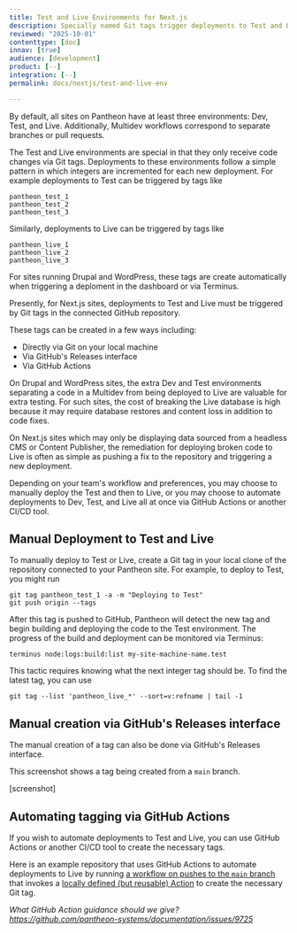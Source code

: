 ```yaml
---
title: Test and Live Environments for Next.js
description: Specially named Git tags trigger deployments to Test and Live environments for Next.js sites on Pantheon.
reviewed: "2025-10-01"
contenttype: [doc]
innav: [true]
audience: [development]
product: [--]
integration: [--]
permalink: docs/nextjs/test-and-live-env

---
```


<Partial file="nextjs-pre-ga.md" />

By default, all sites on Pantheon have at least three environments: Dev, Test, and Live. Additionally, Multidev workflows correspond to separate branches or pull requests.

The Test and Live environments are special in that they only receive code changes via Git tags.
Deployments to these environments follow a simple pattern in which integers are incremented for each new deployment. For example deployments to Test can be triggered by tags like

```bash{promptUser: user}
pantheon_test_1
pantheon_test_2
pantheon_test_3
```

Similarly, deployments to Live can be triggered by tags like

```bash{promptUser: user}
pantheon_live_1
pantheon_live_2
pantheon_live_3
```

For sites running Drupal and WordPress, these tags are create automatically when triggering a deploment in the dashboard or via Terminus.

Presently, for Next.js sites, deployments to Test and Live must be triggered by Git tags in the connected GitHub repository.

These tags can be created in a few ways including:

* Directly via Git on your local machine
* Via GitHub's Releases interface
* Via GitHub Actions

On Drupal and WordPress sites, the extra Dev and Test environments separating a code in a Multidev from being deployed to Live are valuable for extra testing.
For such sites, the cost of breaking the Live database is high because it may require database restores and content loss in addition to code fixes.

On Next.js sites which may only be displaying data sourced from a headless CMS or Content Publisher, the remediation for deploying broken code to Live is often as simple as pushing a fix to the repository and triggering a new deployment.

Depending on your team's workflow and preferences, you may choose to manually deploy the Test and then to Live, or you may choose to automate deployments to Dev, Test, and Live all at once via GitHub Actions or another CI/CD tool.

## Manual Deployment to Test and Live

To manually deploy to Test or Live, create a Git tag in your local clone of the repository connected to your Pantheon site.
For example, to deploy to Test, you might run

```bash{promptUser: user}
git tag pantheon_test_1 -a -m "Deploying to Test"
git push origin --tags
```

After this tag is pushed to GitHub, Pantheon will detect the new tag and begin building and deploying the code to the Test environment.
The progress of the build and deployment can be monitored via Terminus:

```bash{promptUser: user}
terminus node:logs:build:list my-site-machine-name.test
```

This tactic requires knowing what the next integer tag should be.
To find the latest tag, you can use

```bash{promptUser: user}
git tag --list 'pantheon_live_*' --sort=v:refname | tail -1
```

## Manual creation via GitHub's Releases interface

The manual creation of a tag can also be done via GitHub's Releases interface.

This screenshot shows a tag being created from a `main` branch.

[screenshot]

## Automating tagging via GitHub Actions

If you wish to automate deployments to Test and Live, you can use GitHub Actions or another CI/CD tool to create the necessary tags.

Here is an example repository that uses GitHub Actions to automate deployments to Live by running [a workflow on pushes to the `main` branch](https://github.com/stevector/office-artifacts/blob/345a870642fba423e9360482fb7f716c87f79533/.github/workflows/auto-tag.yml) that invokes a [locally defined (but reusable) Action](https://github.com/stevector/office-artifacts/blob/345a870642fba423e9360482fb7f716c87f79533/.github/actions/pantheon-auto-tag/action.yml) to create the necessary Git tag.

 _What GitHub Action guidance should we give? https://github.com/pantheon-systems/documentation/issues/9725_
